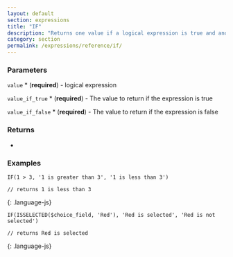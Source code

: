 ```yaml
---
layout: default
section: expressions
title: "IF"
description: "Returns one value if a logical expression is true and another if it is false."
category: section
permalink: /expressions/reference/if/
---
```


### Parameters

`value` * (__required__) - logical expression

`value_if_true` * (__required__) - The value to return if the expression is true

`value_if_false` * (__required__) - The value to return if the expression is false

### Returns

*

### Examples

~~~
IF(1 > 3, '1 is greater than 3', '1 is less than 3')

// returns 1 is less than 3
~~~
{: .language-js}


~~~
IF(ISSELECTED($choice_field, 'Red'), 'Red is selected', 'Red is not selected')

// returns Red is selected
~~~
{: .language-js}